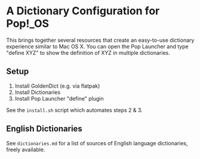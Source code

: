 # A Dictionary Configuration for Pop!_OS

This brings together several resources that create an easy-to-use dictionary experience similar to Mac OS X. You can open the Pop Launcher and type "define XYZ" to show the definition of XYZ in multiple dictionaries.

## Setup

1. Install GoldenDict (e.g. via flatpak)
2. Install Dictionaries
3. Install Pop Launcher "define" plugin

See the `install.sh` script which automates steps 2 & 3.

## English Dictionaries

See `dictionaries.md` for a list of sources of English language dictionaries, freely available.
